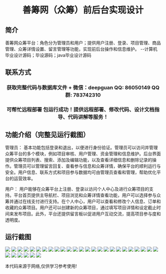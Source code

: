 <p><h1 align="center">善筹网（众筹）前后台实现设计</h1></p>

## 简介
善筹网众筹平台：角色分为管理员和用户；提供用户注册、登录、项目管理、商品管理、众筹详情设置、留言管理等功能，实现前后台操作和信息维护。    --计算机毕业设计源码；毕设源码；java毕业设计源码


## 联系方式
<p><h3 align="center">获取完整代码与数据库文件 + 微信：deepguan QQ: 86050149 QQ群: 783742310</h3></p>
<p><h3 align="center">可帮忙远程部署 包运行成功！提供远程部署、修改代码、设计文档指导、代码讲解等服务！</h3></p>

## 功能介绍（完整见运行截图）
管理员： 基本功能包括登录和退出，以便进行身份验证。管理员可以访问并管理众筹平台的多个模块，例如项目审核、用户管理、资金管理和信息维护。后台界面提供众筹项目列表、搜索、添加及编辑功能，以及查看详细信息和删除记录的操作。管理员可以管理留言回复、查看参与信息和众筹详情，确保平台的顺利运行与安全。用户信息、联系方式和项目参与数据均可由管理员查看和管理，帮助优化平台的运营效率。

用户： 用户能够在众筹平台上注册、登录以访问个人中心及进行众筹项目的支持。平台首页提供主导航栏、项目浏览和众筹详情查看功能，用户可以选择参与众筹并通过在线支付进行支持。在个人中心，用户可以查看和修改个人信息、订单和收藏的众筹项目。用户还可以创建新的众筹项目，通过填写项目详情和设定截止时间来发布项目。此外，平台还提供留言板以促进用户互动交流，提高项目参与度和透明度。


## 运行截图
![](img/001.jpg)
![](img/002.jpg)
![](img/003.jpg)
![](img/004.jpg)
![](img/005.jpg)
![](img/006.jpg)
![](img/007.jpg)
![](img/008.jpg)
![](img/009.jpg)
![](img/010.jpg)
![](img/011.jpg)
![](img/012.jpg)
![](img/013.jpg)
![](img/014.jpg)
![](img/015.jpg)
![](img/016.jpg)
![](img/017.jpg)
![](img/018.jpg)
![](img/019.jpg)
![](img/020.jpg)
![](img/021.jpg)
![](img/022.jpg)
![](img/023.jpg)
![](img/024.jpg)
![](img/025.jpg)
![](img/026.jpg)
![](img/027.jpg)
![](img/028.jpg)
![](img/029.jpg)
![](img/030.jpg)
![](img/031.jpg)

<p>本代码来源于网络,仅供学习参考使用!</p>
